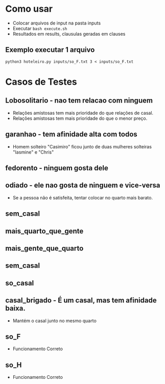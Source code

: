 # Como usar
- Colocar arquivos de input na pasta inputs
- Executar `bash execute.sh`
- Resultados em results, clausulas geradas em clauses
## Exemplo executar 1 arquivo

`python3 hoteleiro.py inputs/so_F.txt 3 < inputs/so_F.txt`

# Casos de Testes

## Lobosolitario - nao tem relacao com ninguem
- Relações amistosas tem mais prioridade do que relações de casal.
- Relações amistosas tem mais prioridade do que o menor preço.

## garanhao - tem afinidade alta com todos
- Homem solteiro "Casimiro" ficou junto de duas mulheres solteiras "Iasmine" e "Chris"

## fedorento - ninguem gosta dele

## odiado - ele nao gosta de ninguem e vice-versa
- Se a pessoa não é satisfeita, tentar colocar no quarto mais barato.

## sem_casal

## mais_quarto_que_gente

## mais_gente_que_quarto

## sem_casal

## so_casal

## casal_brigado - É um casal, mas tem afinidade baixa.
- Mantém o casal junto no mesmo quarto

## so_F
- Funcionamento Correto
## so_H
- Funcionamento Correto